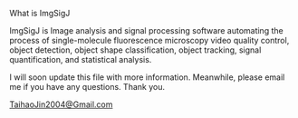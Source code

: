 What is ImgSigJ 

ImgSigJ is Image analysis and signal processing software automating the process of 
single-molecule fluorescence microscopy video quality control, object detection, 
object shape classification, object tracking, signal quantification, and 
statistical analysis. 

I will soon update this file with more information. Meanwhile, please email me if you 
have any questions. Thank you.

TaihaoJin2004@Gmail.com
